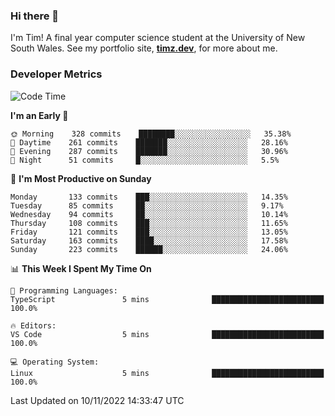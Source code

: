 ### Hi there 👋

I'm Tim! A final year computer science student at the University of New South
Wales. See my portfolio site, <strong><a href="https://timz.dev">timz.dev</a></strong>,
for more about me.

### Developer Metrics

<!-- [![Top Languages](https://github-readme-stats.vercel.app/api/wakatime?username=Tymotex&langs_count=5&custom_title=Top%205%20Languages&hide=Other&theme=material-palenight)](https://github.com/anuraghazra/github-readme-stats) -->

<!--START_SECTION:waka-->
![Code Time](http://img.shields.io/badge/Code%20Time-1%2C104%20hrs%209%20mins-blue)

**I'm an Early 🐤** 

```text
🌞 Morning    328 commits    ████████░░░░░░░░░░░░░░░░░   35.38% 
🌆 Daytime    261 commits    ███████░░░░░░░░░░░░░░░░░░   28.16% 
🌃 Evening    287 commits    ███████░░░░░░░░░░░░░░░░░░   30.96% 
🌙 Night      51 commits     █░░░░░░░░░░░░░░░░░░░░░░░░   5.5%

```
📅 **I'm Most Productive on Sunday** 

```text
Monday       133 commits    ███░░░░░░░░░░░░░░░░░░░░░░   14.35% 
Tuesday      85 commits     ██░░░░░░░░░░░░░░░░░░░░░░░   9.17% 
Wednesday    94 commits     ██░░░░░░░░░░░░░░░░░░░░░░░   10.14% 
Thursday     108 commits    ███░░░░░░░░░░░░░░░░░░░░░░   11.65% 
Friday       121 commits    ███░░░░░░░░░░░░░░░░░░░░░░   13.05% 
Saturday     163 commits    ████░░░░░░░░░░░░░░░░░░░░░   17.58% 
Sunday       223 commits    ██████░░░░░░░░░░░░░░░░░░░   24.06%

```


📊 **This Week I Spent My Time On** 

```text
💬 Programming Languages: 
TypeScript               5 mins              █████████████████████████   100.0%

🔥 Editors: 
VS Code                  5 mins              █████████████████████████   100.0%

💻 Operating System: 
Linux                    5 mins              █████████████████████████   100.0%

```


 Last Updated on 10/11/2022 14:33:47 UTC
<!--END_SECTION:waka-->

<!-- [![Tymotex's GitHub stats](https://github-readme-stats.vercel.app/api?username=Tymotex)](https://github.com/anuraghazra/github-readme-stats) -->
